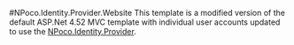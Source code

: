 #NPoco.Identity.Provider.Website
This template is a modified version of the default ASP.Net 4.52 MVC template with individual user accounts updated to use the [NPoco.Identity.Provider](https://github.com/izio/NPoco.Identity.Provider).  